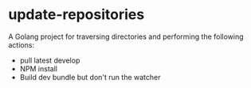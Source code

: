 # update-repositories

A Golang project for traversing directories and performing the following actions:
* pull latest develop
* NPM install
* Build dev bundle but don't run the watcher

